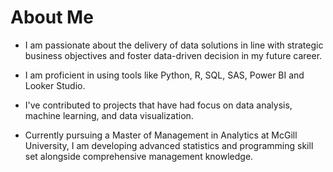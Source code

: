 # About Me

* I am passionate about the delivery of data solutions in line with strategic business objectives and foster data-driven decision in my future career. 


* I am proficient in using tools like Python, R, SQL, SAS, Power BI and Looker Studio.


* I've contributed to projects that have had focus on data analysis, machine learning, and data visualization.


* Currently pursuing a Master of Management in Analytics at McGill University, I am developing advanced statistics and programming skill set alongside comprehensive management knowledge.
